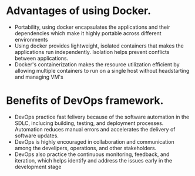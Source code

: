 # Advantages of using Docker.

- Portability, using docker encapsulates the applications and their dependencies which make it highly portable across different environments
- Using docker provides lightweight, isolated containers that makes the applications run independently. Isolation helps prevent conflicts between applications.
- Docker's containerization makes the resource utilization efficient by allowing multiple containers to run on a single host without headstarting and managing VM's

# Benefits of DevOps framework.

- DevOps practice fast felivery because of the software automation in the SDLC, inclucing building, testing, and deployment processes. Automation reduces manual errors and accelerates the delivery of software updates.
- DevOps is highly encouraged in collaboration and communication among the develipers, operations, and other stakeholders.
- DevOps also practice the continuous monitoring, feedback, and iteration, which helps identify and address the issues early in the development stage
